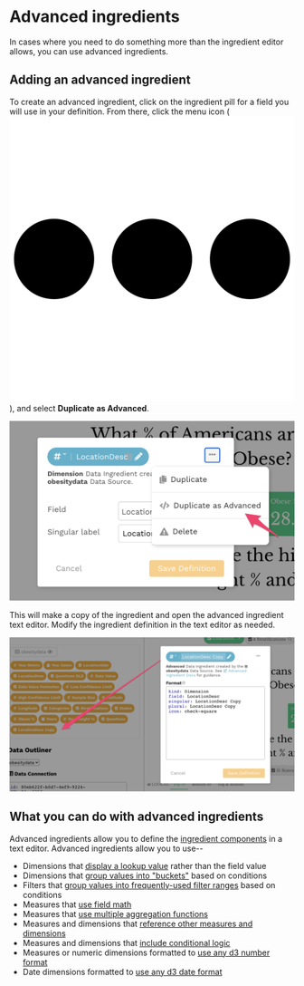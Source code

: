 # Advanced ingredients

In cases where you need to do something more than the ingredient editor allows, you can use advanced ingredients. 

## Adding an advanced ingredient

To create an advanced ingredient, click on the ingredient pill for a field you will use in your definition. From there, click the menu icon \(![](../../../.gitbook/assets/ellipsis-h-solid.svg)\), and select **Duplicate as Advanced**. 

![Select Duplicate as Advanced to create an advanced ingredient](../../../.gitbook/assets/image%20%2836%29.png)

This will make a copy of the ingredient and open the advanced ingredient text editor. Modify the ingredient definition in the text editor as needed. 

![Duplicate ingredient created with text editor](../../../.gitbook/assets/image%20%2843%29.png)

## What you can do with advanced ingredients

Advanced ingredients allow you to define the [ingredient components](../add-a-data-source.md#ingredient-components) in a text editor. Advanced ingredients allow you to use--

* Dimensions that [display a lookup value](lookup-dimensions.md) rather than the field value
* Dimensions that [group values into "buckets"](bucketed-dimensions.md) based on conditions 
* Filters that [group values into frequently-used filter ranges](quickselect-filters-incomplete.md) based on conditions
* Measures that [use field math](complex-formulas-incomplete.md#field-math)
* Measures that [use multiple aggregation functions](complex-formulas-incomplete.md#multiple-aggregate-functions)
* Measures and dimensions that [reference other measures and dimensions](complex-formulas-incomplete.md#references-to-other-measures-and-dimensions)
* Measures and dimensions that [include conditional logic](complex-formulas-incomplete.md#conditional-logic)
* Measures or numeric dimensions formatted to [use any d3 number format](advanced-formats-incomplete.md#advanced-number-formats)
* Date dimensions formatted to [use any d3 date format](advanced-formats-incomplete.md#advanced-date-formats)

